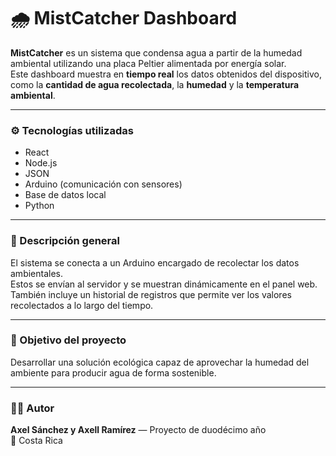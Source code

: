 # 🌧️ MistCatcher Dashboard

**MistCatcher** es un sistema que condensa agua a partir de la humedad ambiental utilizando una placa Peltier alimentada por energía solar.  
Este dashboard muestra en **tiempo real** los datos obtenidos del dispositivo, como la **cantidad de agua recolectada**, la **humedad** y la **temperatura ambiental**.

---

### ⚙️ Tecnologías utilizadas
- React  
- Node.js  
- JSON  
- Arduino (comunicación con sensores)  
- Base de datos local
- Python

---

### 🧠 Descripción general
El sistema se conecta a un Arduino encargado de recolectar los datos ambientales.  
Estos se envían al servidor y se muestran dinámicamente en el panel web.  
También incluye un historial de registros que permite ver los valores recolectados a lo largo del tiempo.

---

### 🚀 Objetivo del proyecto
Desarrollar una solución ecológica capaz de aprovechar la humedad del ambiente para producir agua de forma sostenible.

---

### 👨‍💻 Autor
**Axel Sánchez y Axell Ramírez** — Proyecto de duodécimo año  
📍 Costa Rica
